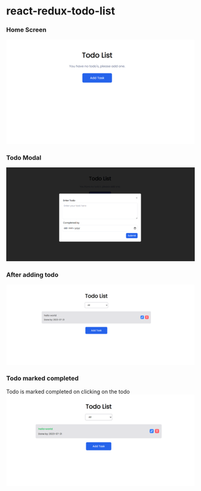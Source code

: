 # react-redux-todo-list

### Home Screen
![Alt text](/public/home-screen.png)
### Todo Modal
![Alt text](/public/add-todo-modal.png)
### After adding todo
![Alt text](/public/added-todo.png)
### Todo marked completed
Todo is marked completed on clicking on the todo
![Alt text](/public/completed-todo.png)